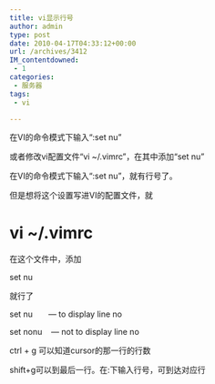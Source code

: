 ```yaml
---
title: vi显示行号
author: admin
type: post
date: 2010-04-17T04:33:12+00:00
url: /archives/3412
IM_contentdowned:
 - 1
categories:
 - 服务器
tags:
 - vi

---
```


在VI的命令模式下输入“:set nu”


或者修改vi配置文件“vi ~/.vimrc”，在其中添加“set nu”


在VI的命令模式下输入“:set nu”，就有行号了。


但是想将这个设置写进VI的配置文件，就


# vi ~/.vimrc


在这个文件中，添加

set nu


就行了

set nu       — to display line no

set nonu    — not to display line no


ctrl + g 可以知道cursor的那一行的行数


shift+g可以到最后一行。在:下输入行号，可到达对应行